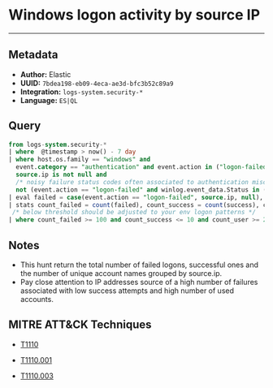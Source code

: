 # Windows logon activity by source IP

---

## Metadata

- **Author:** Elastic
- **UUID:** `7bdea198-eb09-4eca-ae3d-bfc3b52c89a9`
- **Integration:** `logs-system.security-*`
- **Language:** `ES|QL`

## Query

```sql
from logs-system.security-*
| where  @timestamp > now() - 7 day
| where host.os.family == "windows" and 
  event.category == "authentication" and event.action in ("logon-failed", "logged-in") and winlog.logon.type == "Network" and 
  source.ip is not null and 
  /* noisy failure status codes often associated to authentication misconfiguration */ 
  not (event.action == "logon-failed" and winlog.event_data.Status in ("0xC000015B", "0XC000005E", "0XC0000133", "0XC0000192"))
| eval failed = case(event.action == "logon-failed", source.ip, null), success = case(event.action == "logged-in", source.ip, null)
| stats count_failed = count(failed), count_success = count(success), count_user = count_distinct(winlog.event_data.TargetUserName) by source.ip
 /* below threshold should be adjusted to your env logon patterns */
| where count_failed >= 100 and count_success <= 10 and count_user >= 20
```

## Notes

- This hunt return the total number of failed logons, successful ones and the number of unique account names grouped by source.ip.
- Pay close attention to IP addresses source of a high number of failures associated with low success attempts and high number of used accounts.
## MITRE ATT&CK Techniques

- [T1110](https://attack.mitre.org/techniques//T1110)

- [T1110.001](https://attack.mitre.org/techniques//T1110/001)

- [T1110.003](https://attack.mitre.org/techniques//T1110/003)
